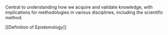 Central to understanding how we acquire and validate knowledge, with implications for methodologies in various disciplines, including the scientific method.

[[Definition of Epistemology]]